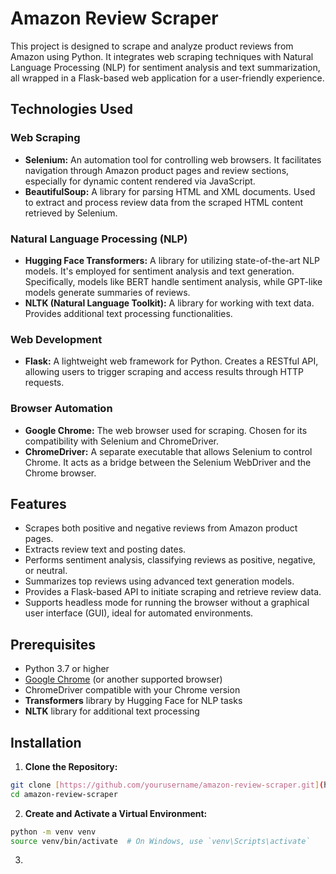 # Amazon Review Scraper

This project is designed to scrape and analyze product reviews from Amazon using Python. It integrates web scraping techniques with Natural Language Processing (NLP) for sentiment analysis and text summarization, all wrapped in a Flask-based web application for a user-friendly experience.

## Technologies Used

### Web Scraping

* **Selenium:** An automation tool for controlling web browsers. It facilitates navigation through Amazon product pages and review sections, especially for dynamic content rendered via JavaScript.
* **BeautifulSoup:** A library for parsing HTML and XML documents. Used to extract and process review data from the scraped HTML content retrieved by Selenium.

### Natural Language Processing (NLP)

* **Hugging Face Transformers:** A library for utilizing state-of-the-art NLP models. It's employed for sentiment analysis and text generation. Specifically, models like BERT handle sentiment analysis, while GPT-like models generate summaries of reviews.
* **NLTK (Natural Language Toolkit):** A library for working with text data. Provides additional text processing functionalities.

### Web Development

* **Flask:** A lightweight web framework for Python. Creates a RESTful API, allowing users to trigger scraping and access results through HTTP requests. 

### Browser Automation

* **Google Chrome:** The web browser used for scraping. Chosen for its compatibility with Selenium and ChromeDriver.
* **ChromeDriver:** A separate executable that allows Selenium to control Chrome. It acts as a bridge between the Selenium WebDriver and the Chrome browser.

## Features

* Scrapes both positive and negative reviews from Amazon product pages.
* Extracts review text and posting dates.
* Performs sentiment analysis, classifying reviews as positive, negative, or neutral.
* Summarizes top reviews using advanced text generation models.
* Provides a Flask-based API to initiate scraping and retrieve review data.
* Supports headless mode for running the browser without a graphical user interface (GUI), ideal for automated environments.

## Prerequisites

* Python 3.7 or higher
* [Google Chrome](https://www.google.com/chrome/) (or another supported browser)
* ChromeDriver compatible with your Chrome version
* **Transformers** library by Hugging Face for NLP tasks
* **NLTK** library for additional text processing

## Installation

1. **Clone the Repository:**

```sh
git clone [https://github.com/yourusername/amazon-review-scraper.git](https://github.com/yourusername/amazon-review-scraper.git)
cd amazon-review-scraper
```

2. **Create and Activate a Virtual Environment:**

```sh
python -m venv venv
source venv/bin/activate  # On Windows, use `venv\Scripts\activate`
```

3.
